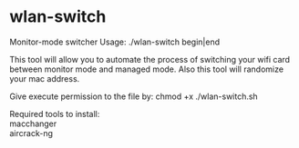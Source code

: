 # wlan-switch

Monitor-mode switcher
Usage: ./wlan-switch begin|end <br>

This tool will allow you to automate the process of switching your wifi card between monitor mode and managed mode. Also this tool will randomize your mac address. <br>

Give execute permission to the file by: chmod +x ./wlan-switch.sh <br>

Required tools to install: <br>
macchanger<br>
aircrack-ng

